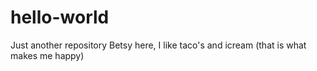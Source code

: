 # hello-world
Just another repository
Betsy here, I like taco's and icream (that is what makes me happy)
